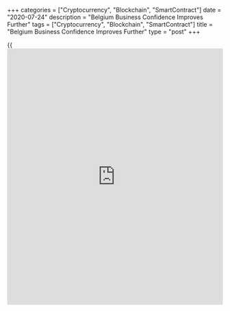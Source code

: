 +++
categories = ["Cryptocurrency", "Blockchain", "SmartContract"]
date = "2020-07-24"
description = "Belgium Business Confidence Improves Further"
tags = ["Cryptocurrency", "Blockchain", "SmartContract"]
title = "Belgium Business Confidence Improves Further"
type = "post"
+++

{{<iframe id="large-banner" src="https://www.bounty.group/#slide=24.0" width="100%" height="600" scrolling="no" style="border: 0px solid rgb(216, 221, 230); border-radius: 3px;">}}

Belgium's [business][1] confidence strengthened strongly again in July
as morale improved markedly in the manufacturing industry, survey data
from the National Bank of Belgium showed on Friday.

The business confidence index rose to -13.9 from -22.9 in June.
Economists had forecast a score of -14.

Morale strengthened in all sectors, except business services, in July.

In manufacturing, the index gained 12.9 points as business leaders were
less pessimistic regarding the current situation as well as the outlook.

The biggest contribution to the improvement came from the stronger
assessment of stock levels and demand prospects.

Results of the quarterly survey of production capacity in the
manufacturing industry revealed that the production capacity utilization
rate rose to 73.3 percent in July from 73 percent in April.

This suggest a hesitant recovery after the very sharp drop recorded in
April.

For comments and feedback [contact](https://www.playgroundfx.com/contact/): editorial@rtt[news](https://www.letsplayfx.com/blog/forex-news-website/).com

[Economic News][2]

 **What parts of the world are seeing the best (and worst) economic
performances lately? Click[here][3] to check out our [Econ Scorecard][3]
and find out! See up-to-the-moment [ranking](https://www.playgroundfx.com/blog/crypto-exchange-ranking/)s for the best and worst
performers in [GDP][4], [unemployment rate][5], [inflation][6] and much
more.**

   1. www.rtt[news](https://www.letsplayfx.com/blog/forex-news-website/).com/Content/Business.aspx
   2. www.rtt[news](https://www.letsplayfx.com/blog/forex-news-website/).com/Content/EconomicNews.aspx
   3. www.rtt[news](https://www.letsplayfx.com/blog/forex-news-website/).com/economic-scorecard/world-rank/retail-sales/highest-performance.aspx
   4. www.rtt[news](https://www.letsplayfx.com/blog/forex-news-website/).com/economic-scorecard/world-rank/GDP/highest-performance.aspx
   5. www.rtt[news](https://www.letsplayfx.com/blog/forex-news-website/).com/economic-scorecard/world-rank/unemployment-rate/lowest-performance.aspx
   6. www.rtt[news](https://www.letsplayfx.com/blog/forex-news-website/).com/economic-scorecard/world-rank/CPI/highest-performance.aspx